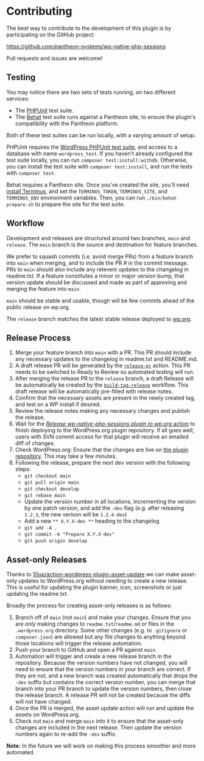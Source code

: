 # Contributing

The best way to contribute to the development of this plugin is by participating on the GitHub project:

https://github.com/pantheon-systems/wp-native-php-sessions

Pull requests and issues are welcome!

## Testing

You may notice there are two sets of tests running, on two different services:

* The [PHPUnit](https://phpunit.de/) test suite.
* The [Behat](http://behat.org/) test suite runs against a Pantheon site, to ensure the plugin's compatibility with the Pantheon platform.

Both of these test suites can be run locally, with a varying amount of setup.

PHPUnit requires the [WordPress PHPUnit test suite](https://make.wordpress.org/core/handbook/testing/automated-testing/phpunit/), and access to a database with name `wordpress_test`. If you haven't already configured the test suite locally, you can run `composer test:install:withdb`. Otherwise, you can install the test suite with `composer test:install`, and run the tests with `composer test`.

Behat requires a Pantheon site. Once you've created the site, you'll need [install Terminus](https://github.com/pantheon-systems/terminus#installation), and set the `TERMINUS_TOKEN`, `TERMINUS_SITE`, and `TERMINUS_ENV` environment variables. Then, you can run `./bin/behat-prepare.sh` to prepare the site for the test suite.

## Workflow

Development and releases are structured around two branches, `main` and `release`. The `main` branch is the source and destination for feature branches.

We prefer to squash commits (i.e. avoid merge PRs) from a feature branch into `main` when merging, and to include the PR # in the commit message. PRs to `main` should also include any relevent updates to the changelog in readme.txt. If a feature constitutes a minor or major version bump, that version update should be discussed and made as part of approving and merging the feature into `main`.

`main` should be stable and usable, though will be few commits ahead of the public release on wp.org.

The `release` branch matches the latest stable release deployed to [wp.org](wp.org).

## Release Process

1. Merge your feature branch into `main` with a PR. This PR should include any necessary updates to the changelog in readme.txt and README.md.
1. A draft release PR will be generated by the [`release-pr`](https://github.com/pantheon-systems/pantheon-advanced-page-cache/actions/workflows/release-pr.yml) action. This PR needs to be switched to Ready to Review so automated testing will run.
1. After merging the release PR to the `release` branch, a draft Release will be automatically be created by the [`build-tag-release`](https://github.com/pantheon-systems/pantheon-advanced-page-cache/actions/workflows/build-tag-release.yml) workflow. This draft release will be automatically pre-filled with release notes.
1. Confirm that the necessary assets are present in the newly created tag, and test on a WP install if desired.
1. Review the release notes making any necessary changes and publish the release.
1. Wait for the [_Release wp-native-php-sessions plugin to wp.org_ action](https://github.com/pantheon-systems/wp-native-php-sessions/actions/workflows/wordpress-plugin-deploy.yml) to finish deploying to the WordPress.org plugin repository. If all goes well, users with SVN commit access for that plugin will receive an emailed diff of changes.
1. Check WordPress.org: Ensure that the changes are live on [the plugin repository](https://wordpress.org/plugins/native-php-sessions/). This may take a few minutes.
1. Following the release, prepare the next dev version with the following steps:
    * `git checkout main`
    * `git pull origin main`
    * `git checkout develop`
    * `git rebase main`
    * Update the version number in all locations, incrementing the version by one patch version, and add the `-dev` flag (e.g. after releasing `1.2.3`, the new verison will be `1.2.4-dev`)
    * Add a new `** X.Y.X-dev **` heading to the changelog
    * `git add -A .`
    * `git commit -m "Prepare X.Y.X-dev"`
    * `git push origin develop`

## Asset-only Releases
Thanks to [10up/action-wordpress-plugin-asset-update](https://github.com/10up/action-wordpress-plugin-asset-update/) we can make asset-only updates to WordPress.org without needing to create a new release. This is useful for updating the plugin banner, icon, screenshots or just updating the readme.txt.

Broadly the process for creating asset-only releases is as follows:

1. Branch off of `main` (not `main`) and make your changes. Ensure that you are _only_ making changes to `readme.txt`/`readme.md` or files in the `.wordpress.org` directory. Some other changes (e.g. to `.gitignore` or `composer.json`) are allowed but any file changes to anything beyond those locations will trigger the release automation.
1. Push your branch to GitHub and open a PR against `main`.
1. Automation will trigger and create a new release branch in the repository. Because the version numbers have not changed, you will need to ensure that the version numbers in your branch are correct. If they are not, and a new branch was created automatically that drops the `-dev` suffix but contains the correct version number, you can merge that branch into your PR branch to update the version numbers, then close the release branch. A release PR will not be created because the diffs will not have changed.
1. Once the PR is merged, the asset update action will run and update the assets on WordPress.org.
1. Check out `main` and merge `main` into it to ensure that the asset-only changes are included in the next release. Then update the version numbers again to re-add the `-dev` suffix.

**Note:** In the future we will work on making this process smoother and more automated.